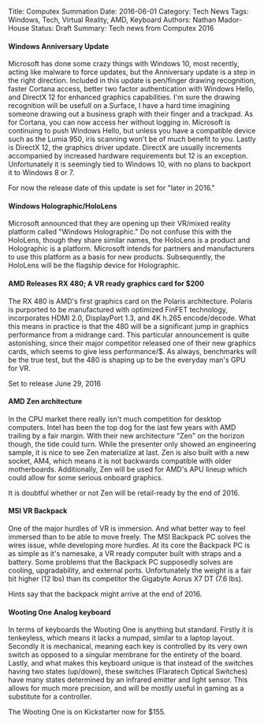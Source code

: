 Title: Computex Summation
Date: 2016-06-01
Category: Tech News
Tags: Windows, Tech, Virtual Reality, AMD, Keyboard
Authors: Nathan Mador-House
Status: Draft
Summary: Tech news from Computex 2016


#### Windows Anniversary Update
Microsoft has done some crazy things with Windows 10, most recently, acting like malware to force updates, but the Anniversary update is a step in the right direction.
Included in this update is pen/finger drawing recognition, faster Cortana access, better two factor authentication with Windows Hello, and DirectX 12 for enhanced graphics capabilities.
I'm sure the drawing recognition will be usefull on a Surface, I have a hard time imagining someone drawing out a business graph with their finger and a trackpad.
As for Cortana, you can now access her without logging in.
Microsoft is continuing to push Windows Hello, but unless you have a compatible device such as the Lumia 950, iris scanning won't be of much benefit to you.
Lastly is DirectX 12, the graphics driver update. DirectX are usually increments accompanied by increased hardware requirements but 12 is an exception. Unfortunately it is seemingly tied to Windows 10, with no plans to backport it to Windows 8 or 7.

For now the release date of this update is set for "later in 2016."

#### Windows Holographic/HoloLens
Microsoft announced that they are opening up their VR/mixed reality platform called "Windows Holographic." Do not confuse this with the HoloLens, though they share similar names, the HoloLens is a product and Holographic is a platform.
Microsoft intends for partners and manufacturers to use this platform as a basis for new products. Subsequently, the HoloLens will be the flagship device for Holographic.

#### AMD Releases RX 480; A VR ready graphics card for $200
The RX 480 is AMD's first graphics card on the Polaris architecture. Polaris is purported to be manufactured with optimized FinFET technology, incorporates HDMI 2.0, DisplayPort 1.3, and 4K h.265 encode/decode.
What this means in practice is that the 480 will be a significant jump in graphics performance from a midrange card.
This particular announcement is quite astonishing, since their major competitor released one of their new graphics cards, which seems to give less performance/$.
As always, benchmarks will be the true test, but the 480 is shaping up to be the everyday man's GPU for VR. 

Set to release June 29, 2016

#### AMD Zen architecture
In the CPU market there really isn't much competition for desktop computers. Intel has been the top dog for the last few years with AMD trailing by a fair margin. With their new architecture "Zen" on the horizon though, the tide could turn.
While the presenter only showed an engineering sample, it is nice to see Zen materialize at last.
Zen is also built with a new socket, AM4, which means it is not backwards compatible with older motherboards.
Additionally, Zen will be used for AMD's APU lineup which could allow for some serious onboard graphics.

It is doubtful whether or not Zen will be retail-ready by the end of 2016.

#### MSI VR Backpack
One of the major hurdles of VR is immersion. And what better way to feel immersed than to be able to move freely. The MSI Backpack PC solves the wires issue, while developing more hurdles.
At its core the Backpack PC is as simple as it's namesake, a VR ready computer built with straps and a battery. Some problems that the Backpack PC supposedly solves are cooling, upgradability, and external ports.
Unfortunately the weight is a fair bit higher (12 lbs) than its competitor the Gigabyte Aorus X7 DT (7.6 lbs).

Hints say that the backpack might arrive at the end of 2016.

#### Wooting One Analog keyboard
In terms of keyboards the Wooting One is anything but standard. Firstly it is tenkeyless, which means it lacks a numpad, similar to a laptop layout. Secondly it is mechanical, meaning each key is controlled by its very own switch as opposed to a singular membrane for the entirety of the board.
Lastly, and what makes this keyboard unique is that instead of the switches having two states (up/down), these switches (Flaratech Optical Switches) have many states determined by an infrared emitter and light sensor.
This allows for much more precision, and will be mostly useful in gaming as a substitute for a controller.

The Wooting One is on Kickstarter now for $155.

